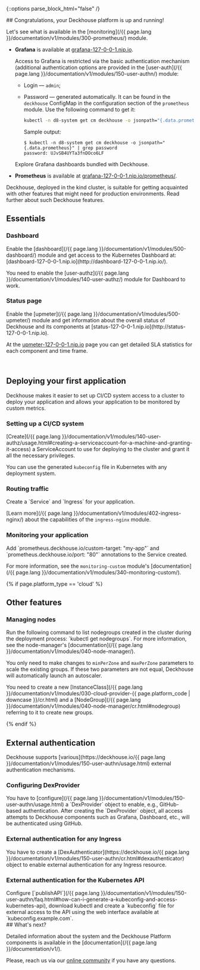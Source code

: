 <script type="text/javascript" src='{{ assets["getting-started.js"].digest_path }}'></script>
<script type="text/javascript" src='{{ assets["getting-started-finish.js"].digest_path }}'></script>
<script type="text/javascript" src='{{ assets["bcrypt.js"].digest_path }}'></script>

{::options parse_block_html="false" /}

<div markdown="1">
## Congratulations, your Deckhouse platform is up and running!

Let's see what is available in the [monitoring](/{{ page.lang }}/documentation/v1/modules/300-prometheus/) module.

- **Grafana** is available at [grafana-127-0-0-1.nip.io](http://grafana-127-0-0-1.nip.io).

  Access to Grafana is restricted via the basic authentication mechanism (additional authentication options are provided in the [user-auth](/{{ page.lang }}/documentation/v1/modules/150-user-authn/) module:
  - Login — `admin`;
  - Password — generated automatically. It can be found in the `deckhouse` ConfigMap in the configuration section of the `prometheus` module. Use the following command to get it:

    ```bash
    kubectl -n d8-system get cm deckhouse -o jsonpath="{.data.prometheus}" | grep password
    ```

    Sample output:

    ```
    $ kubectl -n d8-system get cm deckhouse -o jsonpath="{.data.prometheus}" | grep password 
    password: UJvSB4UYTa3fnDOco6LF
    ```
  
  Explore Grafana dashboards bundled with Deckhouse.

- **Prometheus** is available at [grafana-127-0-0-1.nip.io/prometheus/](http://grafana-127-0-0-1.nip.io/prometheus/).

</div>

Deckhouse, deployed in the kind cluster, is suitable for getting acquainted with other features that might need for production environments.
Read further about such Deckhouse features.

<section class="cards-blocks">

<div class="cards-blocks__content container">
<h2 class="cards-blocks__title text_h2">
Essentials
</h2>
<div class="cards-blocks__cards">

<div class="cards-item cards-item_inverse">
<h3 class="cards-item__title text_h3">
Dashboard
</h3>
<div class="cards-item__text" markdown="1">
Enable the [dashboard](/{{ page.lang }}/documentation/v1/modules/500-dashboard/) module and get access to the Kubernetes Dashboard at: [dashboard-127-0-0-1.nip.io](http://dashboard-127-0-0-1.nip.io/).

You need to enable the [user-authz](/{{ page.lang }}/documentation/v1/modules/140-user-authz/) module for Dashboard to work.
</div>
</div>

<div class="cards-item cards-item_inverse">
<h3 class="cards-item__title text_h3">
Status page
</h3>
<div class="cards-item__text" markdown="1">
Enable the [upmeter](/{{ page.lang }}/documentation/v1/modules/500-upmeter/) module and get information about the overall status of Deckhouse and its components at [status-127-0-0-1.nip.io](http://status-127-0-0-1.nip.io).

At the [upmeter-127-0-0-1.nip.io](http://upmeter-127-0-0-1.nip.io) page you can get detailed SLA statistics for each component and time frame.
</div>
</div>

<div style="width: 30%">&nbsp;</div>

</div>
</div>
</section>

<section class="cards-blocks">
<div class="cards-blocks__content container">
<h2 class="cards-blocks__title text_h2">
Deploying your first application
</h2>
<div markdown="1">
Deckhouse makes it easier to set up CI/CD system access to a cluster to deploy your application and allows your application to be monitored by custom metrics.
</div>

<div class="cards-blocks__cards">

<div class="cards-item cards-item_inverse">
<h3 class="cards-item__title text_h3">
Setting up a CI/CD system
</h3>
<div class="cards-item__text" markdown="1">
[Create](/{{ page.lang }}/documentation/v1/modules/140-user-authz/usage.html#creating-a-serviceaccount-for-a-machine-and-granting-it-access) a ServiceAccount to use for deploying to the cluster and grant it all the necessary privileges.

You can use the generated `kubeconfig` file in Kubernetes with any deployment system.
</div>
</div>

<div class="cards-item cards-item_inverse">
<h3 class="cards-item__title text_h3">
Routing traffic
</h3>
<div class="cards-item__text" markdown="1">
Create a `Service` and `Ingress` for your application.

[Learn more](/{{ page.lang }}/documentation/v1/modules/402-ingress-nginx/) about the capabilities of the `ingress-nginx` module.
</div>
</div>

<div class="cards-item cards-item_inverse">
<h3 class="cards-item__title text_h3">
Monitoring your application
</h3>
<div class="cards-item__text" markdown="1">
Add `prometheus.deckhouse.io/custom-target: "my-app"` and `prometheus.deckhouse.io/port: "80"` annotations to the Service created.

For more information, see the `monitoring-custom` module's [documentation](/{{ page.lang }}/documentation/v1/modules/340-monitoring-custom/).
</div>
</div>

</div>
</div>
</section>

{% if page.platform_type == 'cloud' %}
<section class="cards-blocks">
<div class="cards-blocks__content container">
<h2 class="cards-blocks__title text_h2">
Other features
</h2>
<div class="cards-blocks__cards">

<div class="cards-item cards-item_inverse" style="width: 100%">
<h3 class="cards-item__title text_h3">
Managing nodes
</h3>
<div class="cards-item__text" markdown="1">
Run the following command to list nodegroups created in the cluster during the deployment process: `kubectl get nodegroups`. For more information, see the node-manager's [documentation](/{{ page.lang }}/documentation/v1/modules/040-node-manager/).

You only need to make changes to `minPerZone` and `maxPerZone` parameters to scale the existing groups. If these two parameters are not equal, Deckhouse will automatically launch an autoscaler.

You need to create a new
[InstanceClass](/{{ page.lang }}/documentation/v1/modules/030-cloud-provider-{{ page.platform_code | downcase }}/cr.html) and a
[NodeGroup](/{{ page.lang }}/documentation/v1/modules/040-node-manager/cr.html#nodegroup) referring to it to create new groups.
</div>
</div>

</div>
</div>
</section>
{% endif %}

<section class="cards-blocks">
<div class="cards-blocks__content container">
<h2 class="cards-blocks__title text_h2">
External authentication
</h2>
<div markdown="1">
Deckhouse supports [various](https://deckhouse.io/{{ page.lang }}/documentation/v1/modules/150-user-authn/usage.html)
external authentication mechanisms.
</div>
<div class="cards-blocks__cards">

<div class="cards-item cards-item_inverse">
<h3 class="cards-item__title text_h3">
Configuring DexProvider
</h3>
<div class="cards-item__text" markdown="1">
You have to [configure](/{{ page.lang }}/documentation/v1/modules/150-user-authn/usage.html) a
`DexProvider` object to enable, e.g., GitHub-based authentication. After creating the `DexProvider` object, all access attempts to Deckhouse components such as Grafana, Dashboard, etc.,
will be authenticated using GitHub.
</div>
</div>

<div class="cards-item cards-item_inverse">
<h3 class="cards-item__title text_h3">
External authentication for any Ingress
</h3>
<div class="cards-item__text" markdown="1">
You have to create a [DexAuthenticator](https://deckhouse.io/{{ page.lang }}/documentation/v1/modules/150-user-authn/cr.html#dexauthenticator) object to enable external authentication for any Ingress resource.
</div>
</div>

<div class="cards-item cards-item_inverse">
<h3 class="cards-item__title text_h3">
External authentication for the Kubernetes API
</h3>
<div class="cards-item__text" markdown="1">
Configure
[`publishAPI`](/{{ page.lang }}/documentation/v1/modules/150-user-authn/faq.html#how-can-i-generate-a-kubeconfig-and-access-kubernetes-api), download kubectl
and create a `kubeconfig` file for external access to the API using the web interface available at `kubeconfig.example.com`.
</div>
</div>

</div>
</div>
</section>

<div markdown="1">
## What's next?

Detailed information about the system and the Deckhouse Platform components is available in the [documentation](/{{ page.lang }}/documentation/v1/).

Please, reach us via our [online community](/en/community/about.html#online-community) if you have any questions.
</div>
